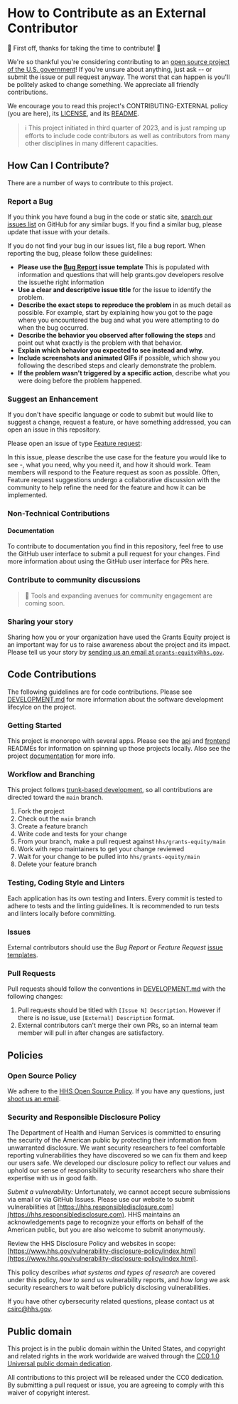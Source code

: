 <!--- # NOTE: Modify sections marked with `TODO` and then rename the file.-->

# How to Contribute as an External Contributor

🎉 First off, thanks for taking the time to contribute! 🎉

We're so thankful you're considering contributing to an [open source project of the U.S. government](https://code.gov/)! If you're unsure about anything, just ask -- or submit the issue or pull request anyway. The worst that can happen is you'll be politely asked to change something. We appreciate all friendly contributions.

We encourage you to read this project's CONTRIBUTING-EXTERNAL policy (you are here), its [LICENSE](LICENSE.md), and its [README](README.md).

> :information_source: This project initiated in third quarter of 2023, and is just ramping up efforts to include code contributors as well as contributors from many other disciplines in many different capacities.

## How Can I Contribute?

There are a number of ways to contribute to this project.

### Report a Bug

If you think you have found a bug in the code or static site, [search our issues list](https://github.com/HHS/grants-equity/issues) on GitHub for any similar bugs. If you find a similar bug, please update that issue with your details.

If you do not find your bug in our issues list, file a bug report. When reporting the bug, please follow these guidelines:

- **Please use the [Bug Report](https://github.com/HHS/grants-equity/issues/new?assignees=octocat&labels=bug&projects=&template=bug_report.yml&title=%5BBug%5D%3A+) issue template** This is populated with information and questions that will help grants.gov developers resolve the issuethe right information
- **Use a clear and descriptive issue title** for the issue to identify the problem.
- **Describe the exact steps to reproduce the problem** in as much detail as possible. For example, start by explaining how you got to the page where you encountered the bug and what you were attempting to do when the bug occurred.
- **Describe the behavior you observed after following the steps** and point out what exactly is the problem with that behavior.
- **Explain which behavior you expected to see instead and why.**
- **Include screenshots and animated GIFs** if possible, which show you following the described steps and clearly demonstrate the problem.
- **If the problem wasn't triggered by a specific action**, describe what you were doing before the problem happened.

### Suggest an Enhancement

If you don't have specific language or code to submit but would like to suggest a change, request a feature, or have something addressed, you can open an issue in this repository.

Please open an issue of type [Feature request](https://github.com/HHS/grants-equity/issues/new?assignees=octocat&labels=enhancement&projects=&template=feature_request.yml&title=%5BFeature+Request%5D%3A+):

In this issue, please describe the use case for the feature you would like to see -, what you need, why you need it, and how it should work. Team members will respond to the Feature request as soon as possible. Often, Feature request suggestions undergo a collaborative discussion with the community to help refine the need for the feature and how it can be implemented.

### Non-Technical Contributions

#### Documentation

To contribute to documentation you find in this repository, feel free to use the GitHub user interface to submit a pull request for your changes. Find more information about using the GitHub user interface for PRs here.

### Contribute to community discussions

> 🚧 Tools and expanding avenues for community engagement are coming soon.

### Sharing your story 

Sharing how you or your organization have used the Grants Equity project is an important way for us to raise awareness about the project and its impact. Please tell us your story by [sending us an email at `grants-equity@hhs.gov`](mailto:grants-equity@hhs.gov).

## Code Contributions

The following guidelines are for code contributions. Please see [DEVELOPMENT.md](./DEVELOPMENT.md) for more information about the software development lifecylce on the project.

### Getting Started

This project is monorepo with several apps. Please see the [api](./api/README.md) and [frontend](./frontend/README.md) READMEs for information on spinning up those projects locally. Also see the project [documentation](./documentation) for more info.

### Workflow and Branching

This project follows [trunk-based development](./DEVELOPMENT.md#branching-model), so all contributions are directed toward the `main` branch.

1.  Fork the project
1.  Check out the `main` branch
1.  Create a feature branch
1.  Write code and tests for your change
1.  From your branch, make a pull request against `hhs/grants-equity/main`
1.  Work with repo maintainers to get your change reviewed
1.  Wait for your change to be pulled into `hhs/grants-equity/main`
1.  Delete your feature branch

### Testing, Coding Style and Linters

Each application has its own testing and linters. Every commit is tested to adhere to tests and the linting guidelines. It is recommended to run tests and linters locally before committing.

### Issues

External contributors should use the *Bug Report* or *Feature Request* [issue templates](https://github.com/HHS/grants-equity/issues/new/choose).

### Pull Requests

Pull requests should follow the conventions in [DEVELOPMENT.md](./DEVELOPMENT.md) with the following changes:

1. Pull requests should be titled with `[Issue N] Description`. However if there is no issue, use `[External] Description` format.
1. External contributors can't merge their own PRs, so an internal team member will pull in after changes are satisfactory.

## Policies

### Open Source Policy

We adhere to the [HHS Open Source Policy](https://github.com/CMSGov/cms-open-source-policy). If you have any questions, just [shoot us an email](mailto:needed@hhs.gov).

### Security and Responsible Disclosure Policy

The Department of Health and Human Services is committed to ensuring the security of the American public by protecting their information from
unwarranted disclosure. We want security researchers to feel comfortable reporting vulnerabilities they have discovered so we can fix them and keep our users safe. We developed our disclosure policy to reflect our values and uphold our sense of responsibility to security researchers who share their expertise with us in good faith.

*Submit a vulnerability:* Unfortunately, we cannot accept secure submissions via email or via GitHub Issues. Please use our website to submit vulnerabilities at [https://hhs.responsibledisclosure.com](https://hhs.responsibledisclosure.com). HHS maintains an acknowledgements page to recognize your efforts on behalf of the American public, but you are also welcome to submit anonymously.

Review the HHS Disclosure Policy and websites in scope:
[https://www.hhs.gov/vulnerability-disclosure-policy/index.html](https://www.hhs.gov/vulnerability-disclosure-policy/index.html).

This policy describes *what systems and types of research* are covered under this policy, *how to send* us vulnerability reports, and *how long* we ask security researchers to wait before publicly disclosing vulnerabilities.

If you have other cybersecurity related questions, please contact us at [csirc@hhs.gov](mailto:csirc@hhs.gov).

## Public domain

This project is in the public domain within the United States, and copyright and related rights in the work worldwide are waived through the [CC0 1.0 Universal public domain dedication](https://creativecommons.org/publicdomain/zero/1.0/).

All contributions to this project will be released under the CC0 dedication. By submitting a pull request or issue, you are agreeing to comply with this waiver of copyright interest.
